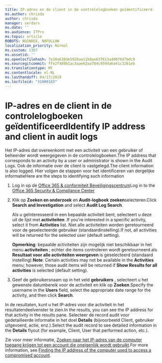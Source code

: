 ```yaml
---
title: IP-adres en de client in de controlelogboeken geïdentificeerd
ms.author: chrisda
author: chrisda
manager: serdars
ms.date: ''
ms.audience: ITPro
ms.topic: article
ROBOTS: NOINDEX, NOFOLLOW
localization_priority: Normal
ms.custom: 1367
ms.assetid: ''
ms.openlocfilehash: 7e30a638de5926aa11b8ae637613a48076d7bdc9
ms.sourcegitcommit: ffe2f489b1ac3aae62aa784c959da6a41c3261eb
ms.translationtype: MT
ms.contentlocale: nl-NL
ms.lasthandoff: 04/17/2019
ms.locfileid: "31909163"
---
```

# <a name="identify-ip-address-and-client-in-audit-logs"></a><span data-ttu-id="b2ce1-102">IP-adres en de client in de controlelogboeken geïdentificeerd</span><span class="sxs-lookup"><span data-stu-id="b2ce1-102">Identify IP address and client in audit logs</span></span>

<span data-ttu-id="b2ce1-103">Het IP-adres dat overeenkomt met een activiteit van een gebruiker of beheerder wordt weergegeven in de controlelogboeken.</span><span class="sxs-lookup"><span data-stu-id="b2ce1-103">The IP address that corresponds to an activity by a user or administrator is shown in the Audit Logs.</span></span> <span data-ttu-id="b2ce1-104">Ook de informatie over de client is vastgelegd.</span><span class="sxs-lookup"><span data-stu-id="b2ce1-104">The client information is also logged.</span></span> <span data-ttu-id="b2ce1-105">Hier volgen de stappen voor het identificeren van dergelijke informatie</span><span class="sxs-lookup"><span data-stu-id="b2ce1-105">Here are the steps to identifying such information</span></span>

1. <span data-ttu-id="b2ce1-106">Log in op de [Office 365 & conformiteit Beveiligingscentrum](https://protection.office.com/)</span><span class="sxs-lookup"><span data-stu-id="b2ce1-106">Log in to the [Office 365 Security & Compliance Center](https://protection.office.com/)</span></span>

2. <span data-ttu-id="b2ce1-107">Klik op **Zoeken en onderzoek** en **Audit-logboek zoeken**selecteren.</span><span class="sxs-lookup"><span data-stu-id="b2ce1-107">Click **Search and Investigation** and select **Audit Log Search**.</span></span>

   <span data-ttu-id="b2ce1-108">Als u geïnteresseerd in een bepaalde activiteit bent, selecteert u deze uit de lijst met **activiteiten** .</span><span class="sxs-lookup"><span data-stu-id="b2ce1-108">If you're interested in a specific activity, select it from **Activities** list.</span></span> <span data-ttu-id="b2ce1-109">Niet alle activiteiten worden geretourneerd voor de geselecteerde gebruiker (standaardinstelling).</span><span class="sxs-lookup"><span data-stu-id="b2ce1-109">If not, all activities will be returned for the selected user (default setting).</span></span>

   <span data-ttu-id="b2ce1-110">**Opmerking**: bepaalde activiteiten zijn mogelijk niet beschikbaar in het menu **activiteiten** ; echter die items controleren wordt geretourneerd als **Resultaat voor alle activiteiten weergeven** is geselecteerd (standaard instelling).</span><span class="sxs-lookup"><span data-stu-id="b2ce1-110">**Note**: Certain activities may not be available in the **Activities** menu; however, those audit items will be returned if **Show Results for all activities** is selected (default setting).</span></span>

3. <span data-ttu-id="b2ce1-111">Geef de gebruikersnaam op in het veld **gebruikers** , selecteert u het gewenste datumbereik voor de activiteit en klik op **Zoeken**.</span><span class="sxs-lookup"><span data-stu-id="b2ce1-111">Specify the username in the **Users** field, select the appropriate date range for the activity, and then click **Search**.</span></span>

<span data-ttu-id="b2ce1-112">In de resultaten, kunt u het IP-adres voor die activiteit in het resultatendeelvenster te zien.</span><span class="sxs-lookup"><span data-stu-id="b2ce1-112">In the results, you can see the IP address for that activity in the results pane.</span></span> <span data-ttu-id="b2ce1-113">Selecteer de record audit voor gedetailleerde informatie in het doel **Details** (bijvoorbeeld Client, gebruiker uitgevoerd, actie, enz.).</span><span class="sxs-lookup"><span data-stu-id="b2ce1-113">Select the audit record to see detailed information in the **Details** flyout (for example, Client, User that performed action, etc.).</span></span>

<span data-ttu-id="b2ce1-114">Zie voor meer informatie, [Zoeken naar het IP-adres van de computer toegang krijgen tot een account die oneigenlijk wordt gebruikt](https://docs.microsoft.com/office365/securitycompliance/auditing-troubleshooting-scenarios#finding-the-ip-address-of-the-computer-used-to-access-a-compromised-account).</span><span class="sxs-lookup"><span data-stu-id="b2ce1-114">For more information, see [Finding the IP address of the computer used to access a compromised account](https://docs.microsoft.com/office365/securitycompliance/auditing-troubleshooting-scenarios#finding-the-ip-address-of-the-computer-used-to-access-a-compromised-account).</span></span>
